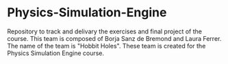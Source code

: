 # Physics-Simulation-Engine
Repository to track and delivary the exercises and final project of the course.
This team is composed of Borja Sanz de Bremond and Laura Ferrer.
The name of the team is "Hobbit Holes".
These team is created for the Physics Simulation Engine course.
